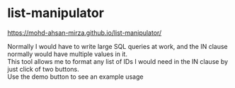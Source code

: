 # list-manipulator
https://mohd-ahsan-mirza.github.io/list-manipulator/

Normally I would have to write large SQL queries at work, and the IN clause normally would have multiple values in it.<br/>
This tool allows me to format any list of IDs I would need in the IN clause by just click of two buttons.<br/>
Use the demo button to see an example usage


